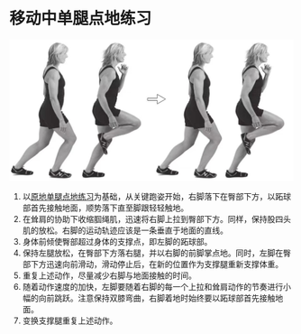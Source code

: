 # 移动中单腿点地练习

![5211705719570_.pic](assets/5211705719570_.pic.jpg)

1. 以[原地单腿点地练习](./原地单腿点地练习.md)为基础，从关键跑姿开始，右脚落下在臀部下方，以跖球部首先接触地面，顺势落下直至脚跟轻轻触地。
2. 在耸肩的协助下收缩腘绳肌，迅速将右脚上拉到臀部下方。同样，保持股四头肌的放松。右脚的运动轨迹应该是一条垂直于地面的直线。
3. 身体前倾使臀部超过身体的支撑点，即左脚的跖球部。
4. 保持左腿放松，在臀部下方落右腿，并以右脚的前脚掌点地。同时，左脚在臀部下方迅速向前滑动，滑动停止后，在新的位置作为支撑腿重新支撑体重。
5. 重复上述动作，尽量减少右脚与地面接触的时间。
6. 随着动作速度的加快，左脚要随着右脚的每一个上拉和耸肩动作的节奏进行小幅的向前跳跃。注意保持双膝弯曲，右脚着地时始终要以跖球部首先接触地面。
7. 变换支撑腿重复上述动作。


